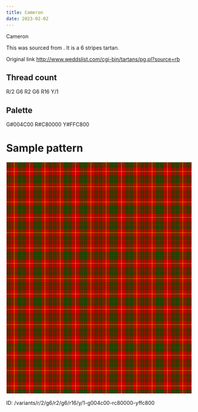 ```yaml
---
title: Cameron
date: 2023-02-02
---
```

Cameron

This was sourced from <no value>.  It is a 6 stripes tartan.

Original link http://www.weddslist.com/cgi-bin/tartans/pg.pl?source=rb

## Thread count
R/2 G6 R2 G6 R16 Y/1

## Palette
G#004C00 R#C80000 Y#FFC800

# Sample pattern

![Tartan detail](tartan.png "R/2 G6 R2 G6 R16 Y/1 tartan")

ID: /variants/r/2/g6/r2/g6/r16/y/1-g004c00-rc80000-yffc800